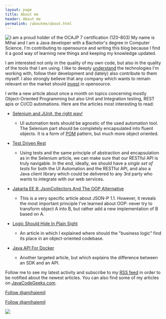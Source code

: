 ```yaml
---
layout: page
title: About me
header: About me
permalink: /aboutme/about.html
---
```

<img title="I am a proud holder of the OCAJP 7 certification (1Z0-803)" class="badge" src="https://amihaiemil.github.io/images/oca7.gif">
My name is Mihai and I am a Java developer with a Bachelor's degree in Computer Science.
I'm contributing to opensource and writing this blog because I find it a good way of learning new things and keeping my knowledge updated.

I am interested not only in the quality of my own code, but also in the quality of the tools that I am using. I like to deeply [understand](https://www.amihaiemil.com/2018/01/24/teach-them-the-language-first.html) the technologies I'm working with, follow their development and (lately) also contribute to them myself.
I also strongly believe that any company which wants to remain relevant on the market should [invest](https://www.amihaiemil.com/2017/11/29/invest-in-a-github-organization.html) in opensource.

I write a new article about once a month on topics concerning mostly Object-Oriented Programming but also Unit and Integration testing,
REST apis or CI/CD automations. Here are the articles most interesting to read:

* [Selenium and JUnit, the right way!](https://www.amihaiemil.com/2017/01/24/selenium-and-junit-the-right-way.html)
  * UI automation tests should be agnostic of the used automation tool.
    The Selenium part should be completely encapsulated into fluent objects.
    It is a form of [POM](https://www.toptal.com/selenium/test-automation-in-selenium-using-page-object-model-and-page-factory) pattern, but much more object oriented.

* [Test Driven Rest](https://www.amihaiemil.com/2017/05/03/test-driven-rest.html)
  * Using tests and the same principle of abstraction and encapsulation as in the Selenium article, we can make sure that our RESTful API is truly
    navigable. In the end, ideally, we should have a *single set of tests* for both the UI Automation and the RESTful API, and also a Java client library which could
    be delivered to any 3rd party who wants to integrate with our web services.

* [Jakarta EE 8: JsonCollectors And The OOP Alternative](https://www.amihaiemil.com/2017/10/16/javaee8-jsoncollectors-oop-alternative.html)
  * This is a very specific article about JSON-P 1.1. However, it reveals the most important principle I've learned about OOP:
  never try to transform object A into B, but rather add a new implementation of B based on A.

* [Logic Should Hide In Plain Sight](https://www.amihaiemil.com/2018/07/22/logic-should-hide-in-plain-sight.html)
  * An article in which I explained where should the "business logic" find its place in an object-oriented codebase.

* [Java API For Docker](https://www.amihaiemil.com/2018/03/10/java-api-for-docker.html)
  * Another targeted article, but which explains the difference between an SDK and an API.

Follow me to see my latest activity and subscribe to my [RSS feed](https://www.amihaiemil.com/feed.xml) in order to be notified about the newest articles. You can also find some of my articles on [JavaCodeGeeks.com](https://www.javacodegeeks.com/).

<a class="github-button" href="https://github.com/amihaiemil" data-count-href="/amihaiemil/followers" data-count-api="/users/amihaiemil#followers" data-count-aria-label="# followers on GitHub" aria-label="Follow @amihaiemil on GitHub">Follow @amihaiemil</a>

<a href="https://twitter.com/amihaiemil" class="twitter-follow-button" data-show-count="true">Follow @amihaiemil</a><script async src="//platform.twitter.com/widgets.js" charset="utf-8"></script>

<div class="centered"><img src="https://cdn.javacodegeeks.com/wp-content/uploads/2012/12/JavaCodeGeek_Badge.png"></div>
